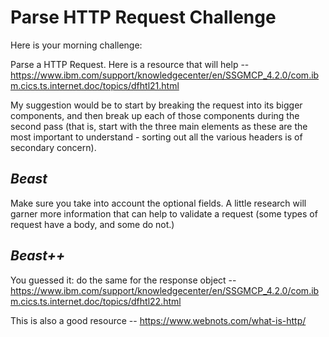 # Parse HTTP Request Challenge

Here is your morning challenge:

Parse a HTTP Request. Here is a resource that will help --
https://www.ibm.com/support/knowledgecenter/en/SSGMCP_4.2.0/com.ibm.cics.ts.internet.doc/topics/dfhtl21.html

My suggestion would be to start by breaking the request into its bigger components, and then break up each of those components during the second pass (that is, start with the three main elements as these are the most important to understand - sorting out all the various headers is of secondary concern).

## *Beast*
Make sure you take into account the optional fields. A little research will garner more information that can help to validate a request (some types of request have a body, and some do not.)

## *Beast++*
You guessed it: do the same for the response object --
https://www.ibm.com/support/knowledgecenter/en/SSGMCP_4.2.0/com.ibm.cics.ts.internet.doc/topics/dfhtl22.html

This is also a good resource --
https://www.webnots.com/what-is-http/
